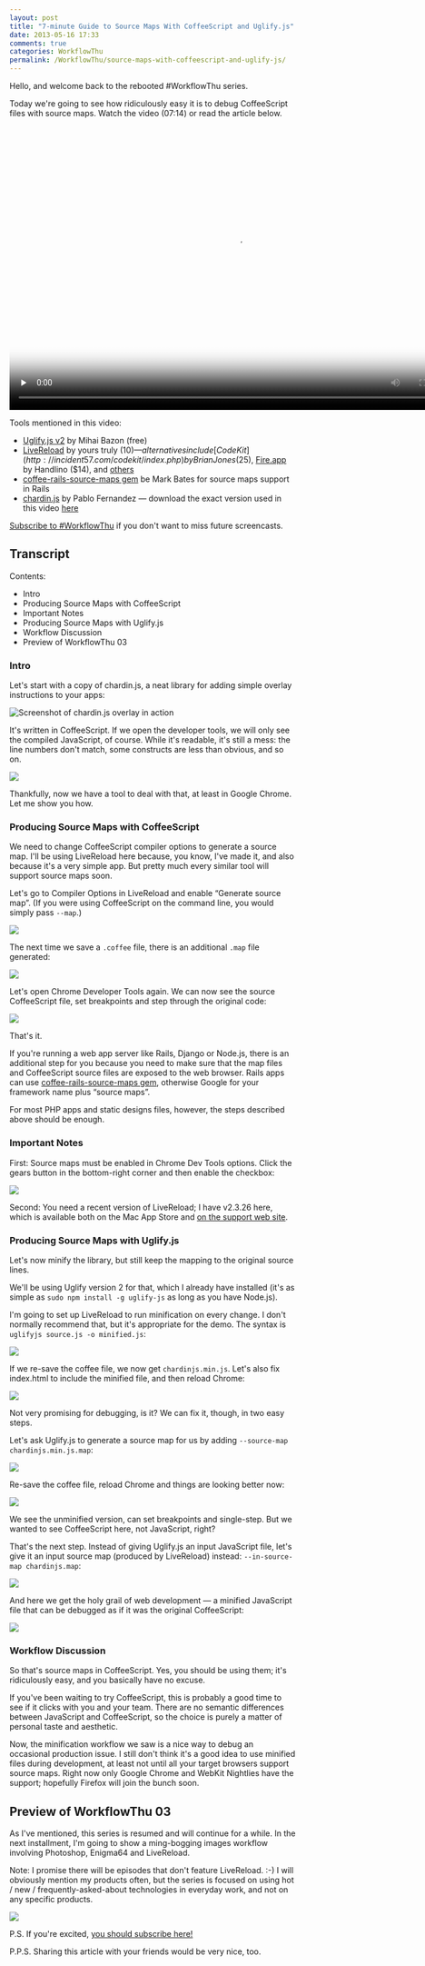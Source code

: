 ```yaml
---
layout: post
title: "7-minute Guide to Source Maps With CoffeeScript and Uglify.js"
date: 2013-05-16 17:33
comments: true
categories: WorkflowThu
permalink: /WorkflowThu/source-maps-with-coffeescript-and-uglify-js/
---
```


Hello, and welcome back to the rebooted #WorkflowThu series.

Today we're going to see how ridiculously easy it is to debug CoffeeScript files with source maps. Watch the video (07:14) or read the article below.

<video id="WorkflowThu02-CoffeeScriptSourceMaps" class="sublime" poster="http://assets.livereload.com/WorkflowThu02-CoffeeScriptSourceMaps-poster.gif" width="800" height="500" title="#WorkflowThu 02 CoffeeScript Source Maps" data-uid="WorkflowThu02-CoffeeScriptSourceMaps" preload="none">
  <source src="http://assets.livereload.com/WorkflowThu02-CoffeeScriptSourceMaps.mp4" />
</video>

Tools mentioned in this video:

* [Uglify.js v2](https://github.com/mishoo/UglifyJS2) by Mihai Bazon (free)
* [LiveReload](http://livereload.com/) by yours truly ($10) — alternatives include [CodeKit](http://incident57.com/codekit/index.php) by Brian Jones ($25), [Fire.app](http://fireapp.handlino.com) by Handlino ($14), and [others](http://go.livereload.com/alternatives)
* [coffee-rails-source-maps gem](https://github.com/markbates/coffee-rails-source-maps) be Mark Bates for source maps support in Rails
* [chardin.js](http://heelhook.github.io/chardin.js/) by Pablo Fernandez — download the exact version used in this video [here](http://assets.livereload.com/WorkflowThu02-chardinjs.zip)

[Subscribe to #WorkflowThu](/workflow-thursday-subscribe/) if you don't want to miss future screencasts.


## Transcript

Contents:

* Intro
* Producing Source Maps with CoffeeScript
* Important Notes
* Producing Source Maps with Uglify.js
* Workflow Discussion
* Preview of WorkflowThu 03


### Intro

Let's start with a copy of chardin.js, a neat library for adding simple overlay instructions to your apps:

![Screenshot of chardin.js overlay in action](http://assets.livereload.com/WorkflowThu02-images/ChardinOverlay.png)

It's written in CoffeeScript. If we open the developer tools, we will only see the compiled JavaScript, of course. While it's readable, it's still a mess: the line numbers don't match, some constructs are less than obvious, and so on.

![](http://assets.livereload.com/WorkflowThu02-images/ChromeDevTools-raw-js.png)

Thankfully, now we have a tool to deal with that, at least in Google Chrome. Let me show you how.


### Producing Source Maps with CoffeeScript

We need to change CoffeeScript compiler options to generate a source map. I'll be using LiveReload here because, you know, I've made it, and also because it's a very simple app. But pretty much every similar tool will support source maps soon.

Let's go to Compiler Options in LiveReload and enable “Generate source map”. (If you were using CoffeeScript on the command line, you would simply pass `--map`.)

![](http://assets.livereload.com/WorkflowThu02-images/LiveReload-CoffeeScript-options.png)

The next time we save a `.coffee` file, there is an additional `.map` file generated:

![](http://assets.livereload.com/WorkflowThu02-images/SublimeText-source-map.png)

Let's open Chrome Developer Tools again. We can now see the source CoffeeScript file, set breakpoints and step through the original code:

![](http://assets.livereload.com/WorkflowThu02-images/ChromeDevTools-debugging-CoffeeScript.png)

That's it.

If you're running a web app server like Rails, Django or Node.js, there is an additional step for you because you need to make sure that the map files and CoffeeScript source files are exposed to the web browser. Rails apps can use [coffee-rails-source-maps gem](https://github.com/markbates/coffee-rails-source-maps),  otherwise Google for your framework name plus “source maps”.

For most PHP apps and static designs files, however, the steps described above should be enough.


### Important Notes

First: Source maps must be enabled in Chrome Dev Tools options. Click the gears button in the bottom-right corner and then enable the checkbox:

![](http://assets.livereload.com/WorkflowThu02-images/ChromeDevTools-enable-source-maps.png)

Second: You need a recent version of LiveReload; I have v2.3.26 here, which is available both on the Mac App Store and [on the support web site](http://go.livereload.com/trial).


### Producing Source Maps with Uglify.js

Let's now minify the library, but still keep the mapping to the original source lines.

We'll be using Uglify version 2 for that, which I already have installed (it's as simple as `sudo npm install -g uglify-js` as long as you have Node.js).

I'm going to set up LiveReload to run minification on every change. I don't normally recommend that, but it's appropriate for the demo. The syntax is `uglifyjs source.js -o minified.js`:

![](http://assets.livereload.com/WorkflowThu02-images/LiveReload-uglify-1.png)

If we re-save the coffee file, we now get `chardinjs.min.js`. Let's also fix index.html to include the minified file, and then reload Chrome:

![](http://assets.livereload.com/WorkflowThu02-images/ChromeDevTools-minified-js.png)

Not very promising for debugging, is it? We can fix it, though, in two easy steps.

Let's ask Uglify.js to generate a source map for us by adding `--source-map chardinjs.min.js.map`:

![](http://assets.livereload.com/WorkflowThu02-images/LiveReload-uglify-2.png)

Re-save the coffee file, reload Chrome and things are looking better now:

![](http://assets.livereload.com/WorkflowThu02-images/ChromeDevTools-minified-js-with-map.png)

We see the unminified version, can set breakpoints and single-step. But we wanted to see CoffeeScript here, not JavaScript, right?

That's the next step. Instead of giving Uglify.js an input JavaScript file, let's give it an input source map (produced by LiveReload) instead: `--in-source-map chardinjs.map`:

![](http://assets.livereload.com/WorkflowThu02-images/LiveReload-uglify-3.png)

And here we get the holy grail of web development — a minified JavaScript file that can be debugged as if it was the original CoffeeScript:

![](http://assets.livereload.com/WorkflowThu02-images/ChromeDevTools-minified-js-with-proper-map.png)


### Workflow Discussion

So that's source maps in CoffeeScript. Yes, you should be using them; it's ridiculously easy, and you basically have no excuse.

If you've been waiting to try CoffeeScript, this is probably a good time to see if it clicks with you and your team. There are no semantic differences between JavaScript and CoffeeScript, so the choice is purely a matter of personal taste and aesthetic.

Now, the minification workflow we saw is a nice way to debug an occasional production issue. I still don't think it's a good idea to use minified files during development, at least not until all your target browsers support source maps. Right now only Google Chrome and WebKit Nightlies have the support; hopefully Firefox will join the bunch soon.


## Preview of WorkflowThu 03

As I've mentioned, this series is resumed and will continue for a while. In the next installment, I'm going to show a ming-bogging images workflow involving Photoshop, Enigma64 and LiveReload.

Note: I promise there will be episodes that don't feature LiveReload. :-) I will obviously mention my products often, but the series is focused on using hot / new / frequently-asked-about technologies in everyday work, and not on any specific products.

![](http://assets.livereload.com/WorkflowThu02-images/WorkflowThu03-sneak-peek.png)


P.S. If you're excited, [you should subscribe here!](/workflow-thursday-subscribe/)

P.P.S. Sharing this article with your friends would be very nice, too.

